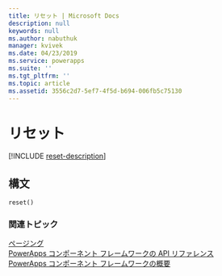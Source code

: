 ```yaml
---
title: リセット | Microsoft Docs
description: null
keywords: null
ms.author: nabuthuk
manager: kvivek
ms.date: 04/23/2019
ms.service: powerapps
ms.suite: ''
ms.tgt_pltfrm: ''
ms.topic: article
ms.assetid: 3556c2d7-5ef7-4f5d-b694-006fb5c75130
---
```


# <a name="reset"></a>リセット

[!INCLUDE [reset-description](includes/reset-description.md)]

## <a name="syntax"></a>構文

`reset()`


### <a name="related-topics"></a>関連トピック

[ページング](../paging.md)<br/>
[PowerApps コンポーネント フレームワークの API リファレンス](../../reference/index.md)<br/>
[PowerApps コンポーネント フレームワークの概要](../../overview.md)